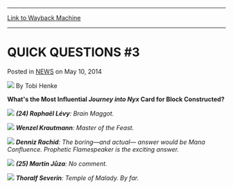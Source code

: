 
---
[Link to Wayback Machine](https://web.archive.org/web/20211024041958/https://magic.wizards.com/en/articles/archive/quick-questions-3-2014-05-10)

[_metadata_:author]:- "Tobi Henke"
[_metadata_:description]:- "What's the Most Influential Journey into Nyx Card for Block Constructed?   (24) Raphaël Lévy: Brain Maggot.   Wenzel Krautmann: Master of the Feast.   Denniz Rachid: The boring—and actual— answer would be Mana Confluence. Prophetic Flamespeaker is the exciting answer.   (25) Martin Jůza: No comment.   Thoralf Severin: Temple of Malady. By far."
[_metadata_:generator]:- "Drupal 7 (http://drupal.org)"
[_metadata_:node]:- "214981"
[_metadata_:publish_date]:- "2014-05-10"
[_metadata_:source]:- "div-main-content"
[_metadata_:title]:- "QUICK QUESTIONS #3"
[_metadata_:wayback_capture_timestamp]:- "2021-10-24 04:19:58"
[_metadata_:wayback_raw_url]:- "https://web.archive.org/web/20211024041958id_/https://magic.wizards.com/en/articles/archive/quick-questions-3-2014-05-10"
[_metadata_:wayback_url]:- "https://magic.wizards.com/en/articles/archive/quick-questions-3-2014-05-10"
---


QUICK QUESTIONS #3
==================



 Posted in [NEWS](/en/articles)
 on May 10, 2014 






![](https://media.magic.wizards.com/styles/auth_small/public/images/person/henke_author.jpg)
By Tobi Henke












**What's the Most Influential *Journey into Nyx* Card for Block Constructed?** 





![](https://media.wizards.com/images/magic/daily/events/2014/gpwar14/qqlevy.jpg)
***(24) Raphaël Lévy**: Brain Maggot.* 



![](https://media.wizards.com/images/magic/daily/events/2014/gpwar14/qqkrautmann.jpg)
***Wenzel Krautmann**: Master of the Feast.* 





![](https://media.wizards.com/images/magic/daily/events/2014/gpwar14/qqrachid.jpg)
***Denniz Rachid**: The boring—and actual— answer would be Mana Confluence. Prophetic Flamespeaker is the exciting answer.* 



![](https://media.wizards.com/images/magic/daily/events/2014/gpwar14/qqjuza.jpg)
***(25) Martin Jůza**: No comment.* 





![](https://media.wizards.com/images/magic/daily/events/2014/gpwar14/qqseverin.jpg)
***Thoralf Severin**: Temple of Malady. By far.* 








